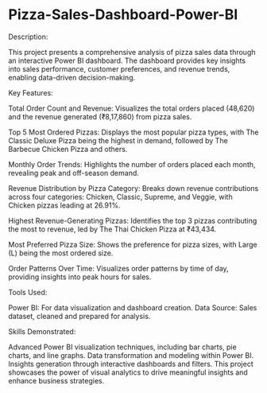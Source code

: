 # Pizza-Sales-Dashboard-Power-BI

Description:

This project presents a comprehensive analysis of pizza sales data through an interactive Power BI dashboard. The dashboard provides key insights into sales performance, customer preferences, and revenue trends, enabling data-driven decision-making.

Key Features:

Total Order Count and Revenue:
Visualizes the total orders placed (48,620) and the revenue generated (₹8,17,860) from pizza sales.

Top 5 Most Ordered Pizzas:
Displays the most popular pizza types, with The Classic Deluxe Pizza being the highest in demand, followed by The Barbecue Chicken Pizza and others.

Monthly Order Trends:
Highlights the number of orders placed each month, revealing peak and off-season demand.

Revenue Distribution by Pizza Category:
Breaks down revenue contributions across four categories: Chicken, Classic, Supreme, and Veggie, with Chicken pizzas leading at 26.91%.

Highest Revenue-Generating Pizzas:
Identifies the top 3 pizzas contributing the most to revenue, led by The Thai Chicken Pizza at ₹43,434.

Most Preferred Pizza Size:
Shows the preference for pizza sizes, with Large (L) being the most ordered size.

Order Patterns Over Time:
Visualizes order patterns by time of day, providing insights into peak hours for sales.

Tools Used:

Power BI: For data visualization and dashboard creation.
Data Source: Sales dataset, cleaned and prepared for analysis.

Skills Demonstrated:

Advanced Power BI visualization techniques, including bar charts, pie charts, and line graphs.
Data transformation and modeling within Power BI.
Insights generation through interactive dashboards and filters.
This project showcases the power of visual analytics to drive meaningful insights and enhance business strategies.

